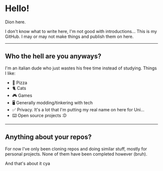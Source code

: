 # Hello!
Dion here.

I don't know what to write here, I'm not good with introductions...
This is my GitHub. I may or may not make things and publish them on here.
***
## Who the hell are you anyways?
I'm an italian dude who just wastes his free time instead of studying.
Things I like:
 * 🍕 Pizza
 * 🐈 Cats
 * 🎮 Games
 * 🖥️ Generally modding/tinkering with tech
 * ✅ Privacy. It's a lot that I'm putting my real name on here for Uni...
 * ⌨️ Open source projects :D
***
## Anything about your repos?
For now I've only been cloning repos and doing similar stuff, mostly for personal projects. None of them have been completed however (bruh).

And that's about it cya

